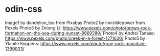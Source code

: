 # odin-css
Image1 by dandelion_tea from Pixabay
Photo2 by invisiblepower from Pexels
Photo3 by Zetong Li: https://www.pexels.com/photo/brown-rock-formation-on-the-sea-during-sunset-8689380/
Photo4 by Andrei Tanase: https://www.pexels.com/photo/creek-in-a-forest-1271620/
Photo5 by Ylanite Koppens: https://www.pexels.com/photo/gray-rock-mountain-1399033/